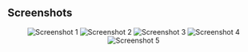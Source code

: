 ## Screenshots

<div align="center">
  <img alt="Screenshot 1" src="https://github.com/user-attachments/assets/a509277d-d956-4c7a-81b1-9869a6eca1d8" />
  <img alt="Screenshot 2" src="https://github.com/user-attachments/assets/690a3e9f-f496-4d3d-ad86-3c1d6814e818" />
  <img alt="Screenshot 3" src="https://github.com/user-attachments/assets/57d301b9-b8f6-4dea-a597-1a3ceea551bc" />
  <img alt="Screenshot 4" src="https://github.com/user-attachments/assets/7da5d5a5-329b-4253-86cb-f356544e8939" />
  <img alt="Screenshot 5" src="https://github.com/user-attachments/assets/a16023b1-008d-404c-a452-a8fe7f25de3b" />
</div>
